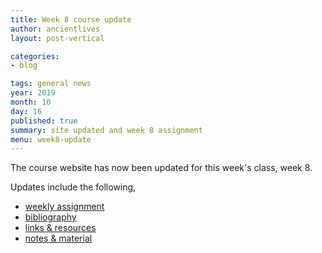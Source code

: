 ```yaml
---
title: Week 8 course update
author: ancientlives
layout: post-vertical

categories:
- blog

tags: general news
year: 2019
month: 10
day: 16
published: true
summary: site updated and week 8 assignment
menu: week8-update
---
```


The course website has now been updated for this week's class, week 8.

Updates include the following,

* [weekly assignment](/weekly_assignment)
* [bibliography](/bibliography)
* [links & resources](/links)
* [notes & material](/notes)
